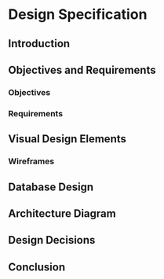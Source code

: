 # Design Specification

## Introduction

## Objectives and Requirements

### Objectives

### Requirements

## Visual Design Elements

### Wireframes

## Database Design

## Architecture Diagram

## Design Decisions

## Conclusion
